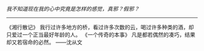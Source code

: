 *我不知道现在我的心中究竟是怎样的感觉，真邪？假邪？*
*****
《湘行散记》
我行过许多地方的桥，看过许多次数的云，喝过许多种类的酒，却只爱过一个正当最好年龄的人。
《一个传奇的本事》
凡是都若偶然的凑巧，结果却又若宿命的必然。
——沈从文